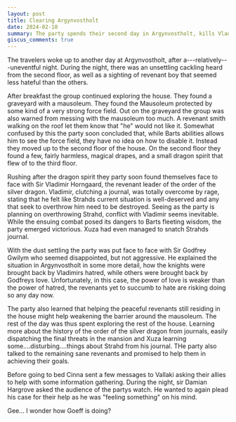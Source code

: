 ```yaml
---
layout: post
title: Clearing Argynvostholt
date: 2024-02-10
summary: The party spends their second day in Argynvostholt, kills Vladimir and meets Godfrey.
giscus_comments: true
---
```


The travelers woke up to another day at Argynvostholt, after a---relatively---uneventful night. During the night, there was an unsettling
cackling heard from the second floor, as well as a sighting of revenant boy that seemed less hateful than the others.

After breakfast the group continued exploring the house. They found a graveyard with a mausoleum. They found the Mausoleum protected by some kind of a very strong force field. Out on the graveyard the group was also warned from messing with the mausoleum too much. A revenant smith walking on the roof let them know that "he" would not like it. Somewhat confused by this the party soon concluded that, while Barts abilities allows him to see the force field, they have no idea on how to disable it. Instead they moved up to the second floor of the house. On the second floor they found a few, fairly harmless, magical drapes, and a small dragon spirit that flew of to the third floor.

Rushing after the dragon spirit they party soon found themselves face to face with Sir Vladimir Horngaard, the revenant leader of the order of the silver dragon.
Vladimir, clutching a journal, was totally overcome by rage, stating that he felt like Strahds current situation is well-deserved and any that seek to overthrow him need to be destroyed. Seeing as the party is planning on overthrowing Strahd, conflict with Vladimir seems inevitable. While the ensuing combat posed its dangers to Barts fleeting wisdom, the party emerged victorious. Xuza had even managed to snatch Strahds journal.

With the dust settling the party was put face to face with Sir Godfrey Gwilym who seemed disappointed, but not aggressive. He explained the situation in Argynvostholt in some more detail, how the knights were brought back by Vladimirs hatred, while others were brought back by Godfreys love. Unfortunately, in this case, the power of love is weaker than the power of hatred, the revenants yet to succumb to hate are risking doing so any day now.

The party also learned that helping the peaceful revenants still residing in the house might help weakening the barrier around the mausoleum. The rest of the day was thus spent exploring the rest of the house. Learning more about the history of the order of the silver dragon from journals, easily dispatching the final threats in the mansion and Xuza learning some....disturbing....things about Strahd from his journal.
THe party also talked to the remaining sane revenants and promised to help them in achieving their goals.

Before going to bed Cinna sent a few messages to Vallaki asking their allies to help with some information gathering.
During the night, sir Damian Hargrove asked the audience of the partys watch. He wanted to again plead his case for their help as he was "feeling something" on his mind.

Gee... I wonder how Goeff is doing?
